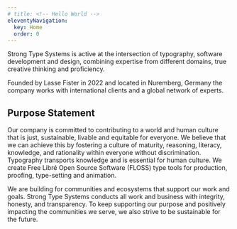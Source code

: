 ```yaml
---
# title: <!-- Hello World -->
eleventyNavigation:
  key: Home
  order: 0
---
```


Strong Type Systems is active at the intersection of typography, software
development and design, combining expertise from different domains, true
creative thinking and <span class="nowrap">proficiency.</span>

Founded by Lasse Fister in 2022 and located in Nuremberg, Germany the
company works with international clients and a global network of experts.

## Purpose Statement

Our company is committed to contributing to a world and human culture that
is just, sustainable, livable and equitable for everyone. We believe that
we can achieve this by fostering a culture of maturity, reasoning, literacy,
knowledge, and rationality within everyone without discrimination. Typography
transports knowledge and is essential for human culture. We create
Free Libré Open Source Software (FLOSS) type tools for production, proofing,
type-setting and animation.

We are building for communities and ecosystems that support our work and
goals. Strong Type Systems conducts all work and business with integrity,
honesty, and transparency. To keep supporting our purpose and positively
impacting the communities we serve, we also strive to be sustainable for
the future.


